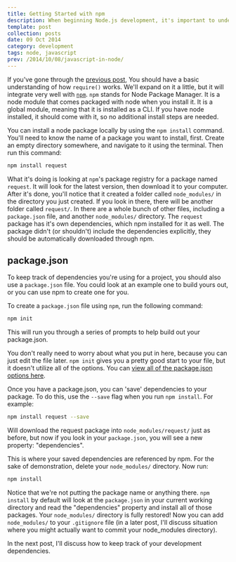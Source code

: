 ```yaml
---
title: Getting Started with npm
description: When beginning Node.js development, it's important to understand package management. npm is the de facto way of managing dependencies for Node.js projects.
template: post
collection: posts
date: 09 Oct 2014
category: development
tags: node, javascript
prev: /2014/10/08/javascript-in-node/
---
```


If you've gone through the [previous post](/2014/10/08/javascript-in-node/), You
should have a basic understanding of how `require()` works. We'll expand on it a
little, but it will integrate very well with [`npm`](https://www.npmjs.org/).
`npm` stands for Node Package Manager. It is a node module that comes packaged
with node when you install it. It is a global module, meaning that it is
installed as a CLI. If you have node installed, it should come with it, so no
additional install steps are needed.

You can install a node package locally by using the `npm install` command.
You'll need to know the name of a package you want to install, first. Create an
empty directory somewhere, and navigate to it using the terminal. Then run this
command:

```bash
npm install request
```

What it's doing is looking at `npm`'s package registry for a package named
`request`. It will look for the latest version, then download it to your
computer. After it's done, you'll notice that it created a folder called
`node_modules/` in the directory you just created. If you look in there, there
will be another folder called `request/`. In there are a whole bunch of other
files, including a `package.json` file, and another `node_modules/` directory.
The `request` package has it's own dependencies, which npm installed for it as
well. The package didn't (or shouldn't) include the dependencies explicitly,
they should be automatically downloaded through npm.

## package.json

To keep track of dependencies you're using for a project, you should also use a
`package.json` file. You could look at an example one to build yours out, or you
can use npm to create one for you.

To create a `package.json` file using `npm`, run the following command:

```bash
npm init
```

This will run you through a series of prompts to help build out your
package.json.

You don't really need to worry about what you put in here, because you can just
edit the file later. `npm init` gives you a pretty good start to your file, but
it doesn't utilize all of the options. You can [view all of the package.json
options here](https://www.npmjs.org/doc/files/package.json.html).

Once you have a package.json, you can 'save' dependencies to your package. To do
this, use the `--save` flag when you run `npm install`. For example:

```bash
npm install request --save
```

Will download the request package into `node_modules/request/` just as before,
but now if you look in your `package.json`, you will see a new property:
"dependencies".

This is where your saved dependencies are referenced by npm. For the sake of
demonstration, delete your `node_modules/` directory. Now run:

```bash
npm install
```

Notice that we're not putting the package name or anything there. `npm install`
by default will look at the `package.json` in your current working directory and
read the "dependencies" property and install all of those packages. Your
`node_modules/` directory is fully restored! Now you can add `node_modules/` to
your `.gitignore` file (in a later post, I'll discuss situation where you might
actually want to commit your node_modules directory).

In the next post, I'll discuss how to keep track of your development
dependencies.
